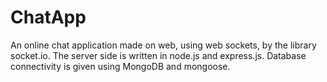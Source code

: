 # ChatApp

An online chat application made on web, using web sockets, by the library socket.io.
The server side is written in node.js and express.js.
Database connectivity is given using MongoDB and mongoose.
